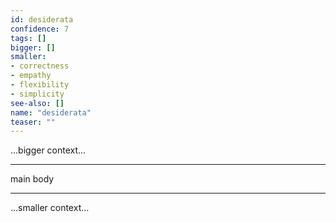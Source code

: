 ```yaml
---
id: desiderata
confidence: 7
tags: []
bigger: []
smaller:
- correctness
- empathy
- flexibility
- simplicity
see-also: []
name: "desiderata"
teaser: ""
---
```



...bigger context...

---

main body

---

...smaller context...
